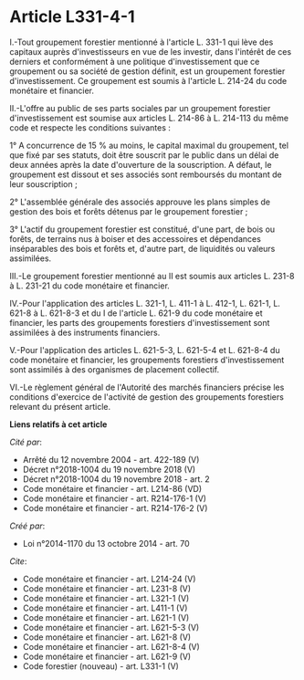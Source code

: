 # Article L331-4-1

I.-Tout groupement forestier mentionné à l'article L. 331-1 qui lève des capitaux auprès d'investisseurs en vue de les
investir, dans l'intérêt de ces derniers et conformément à une politique d'investissement que ce groupement ou sa société de
gestion définit, est un groupement forestier d'investissement. Ce groupement est soumis à l'article L. 214-24 du code
monétaire et financier. 

II.-L'offre au public de ses parts sociales par un groupement forestier d'investissement est soumise aux articles L. 214-86 à
L. 214-113 du même code et respecte les conditions suivantes : 

1° A concurrence de 15 % au moins, le capital maximal du groupement, tel que fixé par ses statuts, doit être souscrit par le
public dans un délai de deux années après la date d'ouverture de la souscription. A défaut, le groupement est dissout et ses
associés sont remboursés du montant de leur souscription ; 

2° L'assemblée générale des associés approuve les plans simples de gestion des bois et forêts détenus par le groupement
forestier ; 

3° L'actif du groupement forestier est constitué, d'une part, de bois ou forêts, de terrains nus à boiser et des accessoires
et dépendances inséparables des bois et forêts et, d'autre part, de liquidités ou valeurs assimilées. 

III.-Le groupement forestier mentionné au II est soumis aux articles L. 231-8 à L. 231-21 du code monétaire et financier. 

IV.-Pour l'application des articles L. 321-1, L. 411-1 à L. 412-1, L. 621-1, 
L. 621-8 à L. 621-8-3 et du I de l'article L. 621-9 du code monétaire et financier, les parts des groupements forestiers
d'investissement sont assimilées à des instruments financiers. 

V.-Pour l'application des articles L. 621-5-3, L. 621-5-4 et L. 621-8-4 du code monétaire et financier, les groupements
forestiers d'investissement sont assimilés à des organismes de placement collectif. 

VI.-Le règlement général de l'Autorité des marchés financiers précise les conditions d'exercice de l'activité de gestion des
groupements forestiers relevant du présent article.

**Liens relatifs à cet article**

_Cité par_:

  - Arrêté du 12 novembre 2004 - art. 422-189 (V)
  - Décret n°2018-1004 du 19 novembre 2018 (V)
  - Décret n°2018-1004 du 19 novembre 2018 - art. 2
  - Code monétaire et financier - art. L214-86 (VD)
  - Code monétaire et financier - art. R214-176-1 (V)
  - Code monétaire et financier - art. R214-176-2 (V)

_Créé par_:

  - Loi n°2014-1170 du 13 octobre 2014 - art. 70

_Cite_:

  - Code monétaire et financier - art. L214-24 (V)
  - Code monétaire et financier - art. L231-8 (V)
  - Code monétaire et financier - art. L321-1 (V)
  - Code monétaire et financier - art. L411-1 (V)
  - Code monétaire et financier - art. L621-1 (V)
  - Code monétaire et financier - art. L621-5-3 (V)
  - Code monétaire et financier - art. L621-8 (V)
  - Code monétaire et financier - art. L621-8-4 (V)
  - Code monétaire et financier - art. L621-9 (V)
  - Code forestier (nouveau) - art. L331-1 (V)
